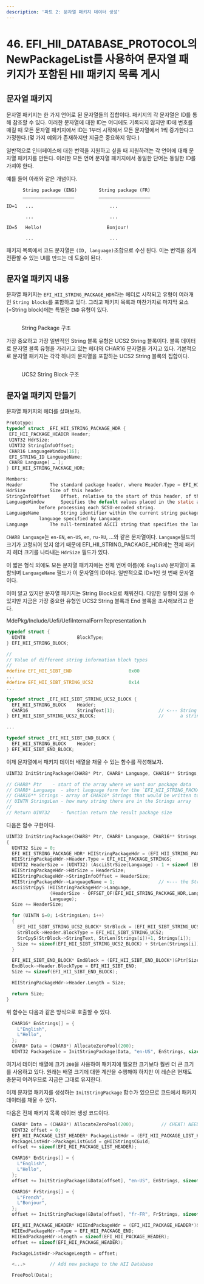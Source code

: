 ```yaml
---
description: '파트 2: 문자열 패키지 데이터 생성'
---
```


# 46. EFI\_HII\_DATABASE\_PROTOCOL의 NewPackageList를 사용하여 문자열 패키지가 포함된 HII 패키지 목록 게시

## 문자열 패키지

문자열 패키지는 한 가지 언어로 된 문자열들의 집합이다. 패키지의 각 문자열은 ID를 통해 참조할 수 있다. 이러한 문자열에 대한 ID는 어디에도 기록되지 않지만 ID에 번호를 매길 때 모든 문자열 패키지에서 ID는 1부터 시작해서 모든 문자열에서 1씩 증가한다고 가정한다.(몇 가지 예외가 존재하지만 지금은 중요하지 않다.)

일반적으로 인터페이스에 대한 번역을 지원하고 싶을 때 지원하려는 각 언어에 대해 문자열 패키지를 만든다. 이러한 모든 언어 문자열 패키지에서 동일한 단어는 동일한 ID를 가져야 한다.

예를 들어 아래와 같은 개념이다.

```
      String package (ENG)        String package (FR)
      ___________________         ___________________

ID=1   ...                            ...

       ...                            ...

ID=5   Hello!                        Bonjour!

       ...                            ...
```

패키지 목록에서 코드 문자열은 `(ID, language)`조합으로 수신 된다. 이는 번역을 쉽게 전환할 수 있는 UI를 만드는 데 도움이 된다.

## 문자열 패키지 내용

문자열 패키지는 `EFI_HII_STRING_PACKAGE_HDR`라는 헤더로 시작되고 유형이 여러개인 `String blocks`를 포함하고 있다. 그리고 패키지 목록과 마찬가지로 마지막 요소(=String block)에는 특별한 `END` 유형이 있다.

<figure><img src=".gitbook/assets/image (1) (5) (1).png" alt=""><figcaption><p>String Package 구조</p></figcaption></figure>

가장 중요하고 가장 일반적인 String 블록 유형은 UCS2 String 블록이다. 블록 데이터로 문자열 블록 유형을 가리키고 있는 헤더와 CHAR16 문자열을 가지고 있다. 기본적으로 문자열 패키지는 각각 하나의 문자열을 포함하는 UCS2 String 블록의 집합이다.

<figure><img src=".gitbook/assets/image (5).png" alt=""><figcaption><p>UCS2 String Block 구조</p></figcaption></figure>

## 문자열 패키지 만들기

문자열 패키지의 헤더를 살펴보자.

```c
Prototype:
typedef struct _EFI_HII_STRING_PACKAGE_HDR {
 EFI_HII_PACKAGE_HEADER Header;
 UINT32 HdrSize;
 UINT32 StringInfoOffset;
 CHAR16 LanguageWindow[16];
 EFI_STRING_ID LanguageName;
 CHAR8 Language[ … ];
} EFI_HII_STRING_PACKAGE_HDR;

Members:
Header			The standard package header, where Header.Type = EFI_HII_PACKAGE_STRINGS.
HdrSize			Size of this header.
StringInfoOffset	Offset, relative to the start of this header, of the string information.
LanguageWindow		Specifies the default values placed in the static and dynamic windows
			before processing each SCSU-encoded string.
LanguageName		String identifier within the current string package of the full name of the
			language specified by Language.
Language		The null-terminated ASCII string that specifies the language of the strings in the package.
```

`CHAR8 Language`는 `en-EN`, `en-US`, `en`, `ru-RU`, ...와 같은 문자열이다. `Language`필드의 크기가 고정되어 있지 않기 때문에 EFI\_HII\_STRING\_PACKAGE\_HDR에는 전체 패키지 헤더 크기를 나타내는 `HdrSize` 필드가 있다.

이 짧은 형식 외에도 모든 문자열 패키지에는 전체 언어 이름(예: `English`) 문자열이 포함되며 `LanguageName` 필드가 이 문자열의 ID이다. 일반적으로 ID=1인 첫 번째 문자열이다.

이미 알고 있지만 문자열 패키지는 String Block으로 채워진다. 다양한 유형이 있을 수 있지만 지금은 가장 중요한 유형인 UCS2 String 블록과 End 블록을 조사해보려고 한다.

MdePkg/Include/Uefi/UefiInternalFormRepresentation.h

```c
typedef struct {
  UINT8                   BlockType;
} EFI_HII_STRING_BLOCK;

//
// Value of different string information block types
//
#define EFI_HII_SIBT_END                     0x00
...
#define EFI_HII_SIBT_STRING_UCS2             0x14
...

typedef struct _EFI_HII_SIBT_STRING_UCS2_BLOCK {
  EFI_HII_STRING_BLOCK    Header;
  CHAR16                  StringText[1];                // <--- String size is not fixed, but to point a fact that this type of block has
} EFI_HII_SIBT_STRING_UCS2_BLOCK;                       //      a string in itself, the header contains one element array

...

typedef struct _EFI_HII_SIBT_END_BLOCK {
  EFI_HII_STRING_BLOCK    Header;
} EFI_HII_SIBT_END_BLOCK;
```

이제 문자열에서 패키지 데이터 배열을 채울 수 있는 함수를 작성해보자.

```c
UINT32 InitStringPackage(CHAR8* Ptr, CHAR8* Language, CHAR16** Strings, UINTN StringsLen):

// CHAR8* Ptr	 - start of the array where we want our package data
// CHAR8* Language  - short language form for the `EFI_HII_STRING_PACKAGE_HDR.Language` field
// CHAR16** Strings - array of CHAR16* Strings that would be written to the package
// UINTN StringsLen - how many string there are in the Strings array
//
// Return UINT32    - function return the result package size
```

다음은 함수 구현이다.

```c
UINT32 InitStringPackage(CHAR8* Ptr, CHAR8* Language, CHAR16** Strings, UINTN StringsLen)
{
  UINT32 Size = 0;
  EFI_HII_STRING_PACKAGE_HDR* HIIStringPackageHdr = (EFI_HII_STRING_PACKAGE_HDR*)&Ptr[0];
  HIIStringPackageHdr->Header.Type = EFI_HII_PACKAGE_STRINGS;
  UINT32 HeaderSize = (UINT32) (AsciiStrSize(Language) - 1 + sizeof (EFI_HII_STRING_PACKAGE_HDR));
  HIIStringPackageHdr->HdrSize = HeaderSize;
  HIIStringPackageHdr->StringInfoOffset = HeaderSize;
  HIIStringPackageHdr->LanguageName = 1;                // <--- the String[0] should be a full language name string!
  AsciiStrCpyS (HIIStringPackageHdr->Language,
                (HeaderSize - OFFSET_OF(EFI_HII_STRING_PACKAGE_HDR,Language)) / sizeof (CHAR8),
                Language);
  Size += HeaderSize;

  for (UINTN i=0; i<StringsLen; i++)
  {
    EFI_HII_SIBT_STRING_UCS2_BLOCK* StrBlock = (EFI_HII_SIBT_STRING_UCS2_BLOCK*)&Ptr[Size];
    StrBlock->Header.BlockType = EFI_HII_SIBT_STRING_UCS2;
    StrCpyS(StrBlock->StringText, StrLen(Strings[i])+1, Strings[i]);
    Size += sizeof(EFI_HII_SIBT_STRING_UCS2_BLOCK) + StrLen(Strings[i])*2;  
  }

  EFI_HII_SIBT_END_BLOCK* EndBlock = (EFI_HII_SIBT_END_BLOCK*)&Ptr[Size];
  EndBlock->Header.BlockType = EFI_HII_SIBT_END;
  Size += sizeof(EFI_HII_SIBT_END_BLOCK);

  HIIStringPackageHdr->Header.Length = Size;

  return Size;
}
```

위 함수는 다음과 같은 방식으로 호출할 수 있다.

```c
  CHAR16* EnStrings[] = {
    L"English",
    L"Hello",
  };
  CHAR8* Data = (CHAR8*) AllocateZeroPool(200);
  UINT32 PackageSize = InitStringPackage(Data, "en-US", EnStrings, sizeof(EnStrings)/sizeof(EnStrings[0]));
```

여기서 데이터 배열에 크기 `200`을 사용하여 패키지에 필요한 크기보다 훨씬 더 큰 크기를 사용하고 있다. 원래는 배열 크기에 대한 계산을 수행해야 하지만 이 레슨은 현재도 충분히 어려우므로 지금은 그대로 유지한다.

이제 문자열 패키지를 생성하는 `InitStringPackage` 함수가 있으므로 코드에서 패키지 데이터를 채울 수 있다.

다음은 전체 패키지 목록 데이터 생성 코드이다.

```c
  CHAR8* Data = (CHAR8*) AllocateZeroPool(200);          // CHEAT! NEEDS CORRECTION FOR YOUR OWN PACKAGES!
  UINT32 offset = 0;
  EFI_HII_PACKAGE_LIST_HEADER* PackageListHdr = (EFI_HII_PACKAGE_LIST_HEADER*)&Data[offset];
  PackageListHdr->PackageListGuid = gHIIStringsCGuid;
  offset += sizeof(EFI_HII_PACKAGE_LIST_HEADER);

  CHAR16* EnStrings[] = {
    L"English",
    L"Hello",
  };
  offset += InitStringPackage(&Data[offset], "en-US", EnStrings, sizeof(EnStrings)/sizeof(EnStrings[0]));

  CHAR16* FrStrings[] = {
    L"French",
    L"Bonjour",
  };
  offset += InitStringPackage(&Data[offset], "fr-FR", FrStrings, sizeof(FrStrings)/sizeof(FrStrings[0]));

  EFI_HII_PACKAGE_HEADER* HIIEndPackageHdr = (EFI_HII_PACKAGE_HEADER*)&Data[offset];
  HIIEndPackageHdr->Type = EFI_HII_PACKAGE_END;
  HIIEndPackageHdr->Length = sizeof(EFI_HII_PACKAGE_HEADER);
  offset += sizeof(EFI_HII_PACKAGE_HEADER);

  PackageListHdr->PackageLength = offset;

  <...>			// Add new package to the HII Database

  FreePool(Data);
```
